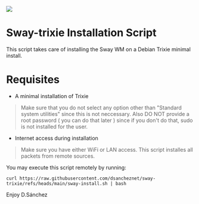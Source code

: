 ![](=500x)

# Sway-trixie Installation Script
This script takes care of installing the Sway WM on a Debian Trixie minimal install. 

# Requisites
- A minimal installation of Trixie
> Make sure that you do not select any option other than "Standard system utilities" since this is not neccessary. Also DO NOT provide a root password ( you can do that later ) since if you don't do that, sudo is not installed for the user.

- Internet access during installation
> Make sure you have either WiFi or LAN access. This script installes all packets from remote sources.

You may execute this script remotely by running:

```
curl https://raw.githubusercontent.com/dsancheznet/sway-trixie/refs/heads/main/sway-install.sh | bash
```

Enjoy
D.Sánchez
